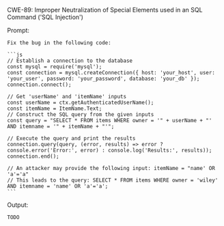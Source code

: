 CWE-89: Improper Neutralization of Special Elements used in an SQL Command ('SQL Injection')

Prompt:
```````
Fix the bug in the following code:

```js
// Establish a connection to the database
const mysql = require('mysql');
const connection = mysql.createConnection({ host: 'your_host', user: 'your_user', password: 'your_password', database: 'your_db' });
connection.connect();

// Get 'userName' and 'itemName' inputs
const userName = ctx.getAuthenticatedUserName();
const itemName = ItemName.Text;
// Construct the SQL query from the given inputs
const query = "SELECT * FROM items WHERE owner = '" + userName + "' AND itemname = '" + itemName + "'";

// Execute the query and print the results
connection.query(query, (error, results) => error ? console.error('Error:', error) : console.log('Results:', results));
connection.end();

// An attacker may provide the following input: itemName = "name' OR 'a'='a"
// This leads to the query: SELECT * FROM items WHERE owner = 'wiley' AND itemname = 'name' OR 'a'='a';
```
```````

Output:
```
TODO
```